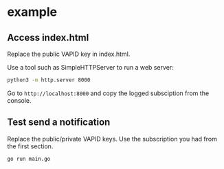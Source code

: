 # example

## Access index.html

Replace the public VAPID key in index.html.

Use a tool such as SimpleHTTPServer to run a web server:

```bash
python3 -m http.server 8000
```

Go to `http://localhost:8000` and copy the logged subsciption from the console.

## Test send a notification

Replace the public/private VAPID keys. Use the subscription you had from the first section.

```bash
go run main.go
```

